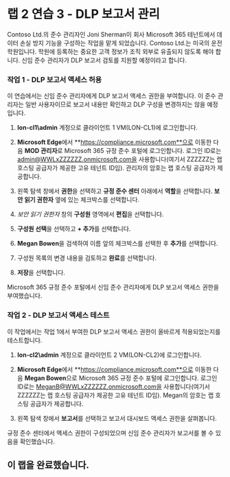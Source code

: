 ﻿# 랩 2 연습 3 - DLP 보고서 관리

Contoso Ltd.의 준수 관리자인 Joni Sherman이 회사 Microsoft 365 테넌트에서 데이터 손실 방지 기능을 구성하는 작업을 맡게 되었습니다. Contoso Ltd.는 미국의 운전학원입니다. 학원에 등록하는 중요한 고객 정보가 조직 외부로 유출되지 않도록 해야 합니다. 신임 준수 관리자가 DLP 보고서 검토를 지원할 예정이라고 합니다.

### 작업 1 - DLP 보고서 액세스 허용

이 연습에서는 신임 준수 관리자에게 DLP 보고서 액세스 권한을 부여합니다. 이 준수 관리자는 일반 사용자이므로 보고서 내용만 확인하고 DLP 구성을 변경하지는 않을 예정입니다.

1. **lon-cl1\admin** 계정으로 클라이언트 1 VM(LON-CL1)에 로그인합니다.

2. **Microsoft Edge**에서 **https://compliance.microsoft.com**으로 이동한 다음 **MOD 관리자**로 Microsoft 365 규정 준수 포털에 로그인합니다. 로그인 ID로는 admin@WWLxZZZZZZ.onmicrosoft.com을 사용합니다(여기서 ZZZZZZ는 랩 호스팅 공급자가 제공한 고유 테넌트 ID임).  관리자의 암호는 랩 호스팅 공급자가 제공합니다.

3. 왼쪽 탐색 창에서 **권한**을 선택하고 **규정 준수 센터** 아래에서 **역할**을 선택합니다.  **보안 읽기 권한자** 옆에 있는 체크박스를 선택합니다.

4. *보안 읽기 권한자* 창의 **구성원** 영역에서 **편집**을 선택합니다.

5. **구성원 선택**을 선택하고 **+ 추가**를 선택합니다.

6. **Megan Bowen**을 검색하여 이름 앞의 체크박스를 선택한 후 **추가**를 선택합니다.

7. 구성원 목록의 변경 내용을 검토하고 **완료**를 선택합니다.

8. **저장**을 선택합니다.

Microsoft 365 규정 준수 포털에서 신임 준수 관리자에게 DLP 보고서 액세스 권한을 부여했습니다.

### 작업 2 - DLP 보고서 액세스 테스트

이 작업에서는 작업 1에서 부여한 DLP 보고서 액세스 권한이 올바르게 적용되었는지를 테스트합니다.

1. **lon-cl2\admin** 계정으로 클라이언트 2 VM(LON-CL2)에 로그인합니다.

2. **Microsoft Edge**에서 **https://compliance.microsoft.com**으로 이동한 다음 **Megan Bowen**으로 Microsoft 365 규정 준수 포털에 로그인합니다. 로그인 ID로는 MeganB@WWLxZZZZZZ.onmicrosoft.com을 사용합니다(여기서 ZZZZZZ는 랩 호스팅 공급자가 제공한 고유 테넌트 ID임).  Megan의 암호는 랩 호스팅 공급자가 제공합니다.

3. 왼쪽 탐색 창에서 **보고서**를 선택하고 보고서 대시보드 액세스 권한을 살펴봅니다.

규정 준수 센터에서 액세스 권한이 구성되었으며 신임 준수 관리자가 보고서를 볼 수 있음을 확인했습니다.

## 이 랩을 완료했습니다.
